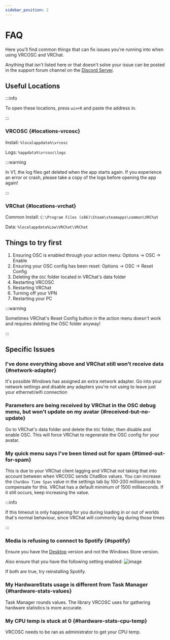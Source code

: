 ```yaml
---
sidebar_position: 2
---
```


# FAQ

Here you'll find common things that can fix issues you're running into when using VRCOSC and VRChat.

Anything that isn't listed here or that doesn't solve your issue can be posted in the support forum channel on the [Discord Server](https://discord.gg/vj4brHyvT5).

## Useful Locations

:::info

To open these locations, press `win+R` and paste the address in.

:::

### VRCOSC {#locations-vrcosc}
Install: `%localappdata%\vrcosc`

Logs: `%appdata%\vrcosc\logs`

:::warning

In V1, the log files get deleted when the app starts again. If you experience an error or crash, please take a copy of the logs before opening the app again!

:::

### VRChat {#locations-vrchat}
Common Install: `C:\Program Files (x86)\Steam\steamapps\common\VRChat`

Data: `%localappdata%Low\VRChat\VRChat`

## Things to try first
1) Ensuring OSC is enabled through your action menu: Options -> OSC -> Enable
2) Ensuring your OSC config has been reset: Options -> OSC -> Reset Config
3) Deleting the `OSC` folder located in VRChat's data folder
4) Restarting VRCOSC
5) Restarting VRChat
6) Turning off your VPN
7) Restarting your PC

:::warning

Sometimes VRChat's Reset Config button in the action menu doesn't work and requires deleting the OSC folder anyway!

:::

## Specific Issues

### I've done everything above and VRChat still won't receive data {#network-adapter}
It's possible Windows has assigned an extra network adapter. Go into your network settings and disable any adapters you're not using to leave just your ethernet/wifi connection

### Parameters are being received by VRChat in the OSC debug menu, but won't update on my avatar {#received-but-no-update}
Go to VRChat's data folder and delete the `OSC` folder, then disable and enable OSC. This will force VRChat to regenerate the OSC config for your avatar.

### My quick menu says I've been timed out for spam {#timed-out-for-spam}
This is due to your VRChat client lagging and VRChat not taking that into account between when VRCOSC sends ChatBox values. You can increase the `ChatBox Time Span` value in the settings tab by 100-200 milliseconds to compensate for this. VRChat has a default minimum of 1500 milliseconds. If it still occurs, keep increasing the value.

:::info

If this timeout is only happening for you during loading in or out of worlds that's normal behaviour, since VRChat will commonly lag during those times

:::

### Media is refusing to connect to Spotify {#spotify}
Ensure you have the [Desktop](https://www.spotify.com/uk/download/windows) version and not the Windows Store version.

Also ensure that you have the following setting enabled:
![image](https://user-images.githubusercontent.com/29819296/211019070-d74e70c6-55d2-4000-ad9f-34f4054c4108.png)

If both are true, try reinstalling Spotify.

### My HardwareStats usage is different from Task Manager {#hardware-stats-values}
Task Manager rounds values. The library VRCOSC uses for gathering hardware statistics is more accurate.

### My CPU temp is stuck at 0 {#hardware-stats-cpu-temp}
VRCOSC needs to be ran as administrator to get your CPU temp.